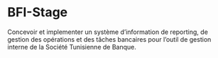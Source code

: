 # BFI-Stage
Concevoir et implementer un système d’information de reporting, de gestion des opérations et des tâches bancaires pour l’outil de gestion interne de la Société Tunisienne de Banque.
